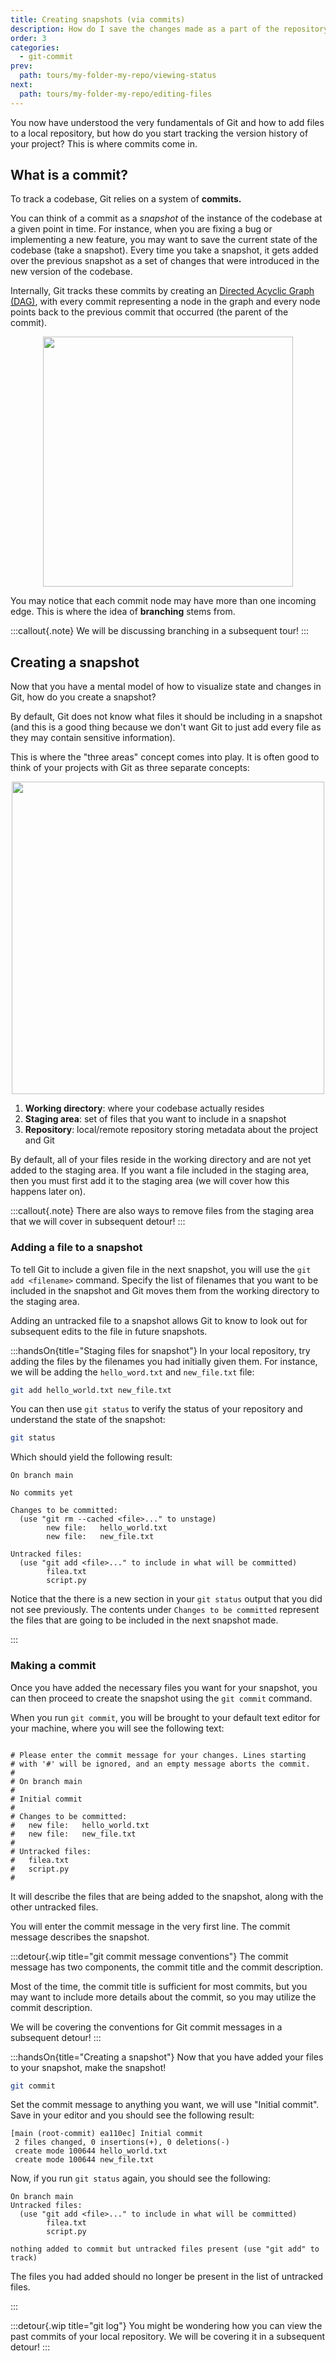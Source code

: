 ```yaml
---
title: Creating snapshots (via commits)
description: How do I save the changes made as a part of the repository's history?
order: 3
categories:
  - git-commit
prev:
  path: tours/my-folder-my-repo/viewing-status
next:
  path: tours/my-folder-my-repo/editing-files
---
```


You now have understood the very fundamentals of Git and how to add files to a local repository, but how do you start tracking the version history of your project? This is where commits come in.

## What is a commit?

To track a codebase, Git relies on a system of **commits.**

You can think of a commit as a _snapshot_ of the instance of the codebase at a given point in time. For instance, when you are fixing a bug or implementing a new feature, you may want to save the current state of the codebase (take a snapshot). Every time you take a snapshot, it gets added over the previous snapshot as a set of changes that were introduced in the new version of the codebase.

Internally, Git tracks these commits by creating an [Directed Acyclic Graph (DAG)](https://en.wikipedia.org/wiki/Directed_acyclic_graph), with every commit representing a node in the graph and every node points back to the previous commit that occurred (the parent of the commit).

<div style="text-align: center; display: flex; justify-content: center;"><img src="learning-lab/images/tours/my-folder-my-repo/commit.png" width="400px" alt=""></div>

You may notice that each commit node may have more than one incoming edge. This is where the idea of **branching** stems from.

<!--TODO: This should be about git branching-->

:::callout{.note}
We will be discussing branching in a subsequent tour!
:::

## Creating a snapshot

Now that you have a mental model of how to visualize state and changes in Git, how do you create a snapshot?

By default, Git does not know what files it should be including in a snapshot (and this is a good thing because we don't want Git to just add every file as they may contain sensitive information).

This is where the "three areas" concept comes into play. It is often good to think of your projects with Git as three separate concepts:

<div style="text-align: center; display: flex; justify-content: center;"><img src="learning-lab/images/tours/my-folder-my-repo/staging.png" alt="" width="500px"></div>

1. **Working directory**: where your codebase actually resides
2. **Staging area**: set of files that you want to include in a snapshot
3. **Repository**: local/remote repository storing metadata about the project and Git

By default, all of your files reside in the working directory and are not yet added to the staging area. If you want a file included in the staging area, then you must first add it to the staging area (we will cover how this happens later on).

<!--TODO: This should be about git reset-->

:::callout{.note}
There are also ways to remove files from the staging area that we will cover in subsequent detour!
:::

### Adding a file to a snapshot

To tell Git to include a given file in the next snapshot, you will use the `git add <filename>` command. Specify the list of filenames that you want to be included in the snapshot and Git moves them from the working directory to the staging area.

Adding an untracked file to a snapshot allows Git to know to look out for subsequent edits to the file in future snapshots.

:::handsOn{title="Staging files for snapshot"}
In your local repository, try adding the files by the filenames you had initially given them. For instance, we will be adding the `hello_word.txt` and `new_file.txt` file:

```bash
git add hello_world.txt new_file.txt
```

You can then use `git status` to verify the status of your repository and understand the state of the snapshot:

```bash
git status
```

Which should yield the following result:

```text
On branch main

No commits yet

Changes to be committed:
  (use "git rm --cached <file>..." to unstage)
        new file:   hello_world.txt
        new file:   new_file.txt

Untracked files:
  (use "git add <file>..." to include in what will be committed)
        filea.txt
        script.py
```

Notice that the there is a new section in your `git status` output that you did not see previously. The contents under `Changes to be committed` represent the files that are going to be included in the next snapshot made.

:::

### Making a commit

Once you have added the necessary files you want for your snapshot, you can then proceed to create the snapshot using the `git commit` command.

When you run `git commit`, you will be brought to your default text editor for your machine, where you will see the following text:

```text

# Please enter the commit message for your changes. Lines starting
# with '#' will be ignored, and an empty message aborts the commit.
#
# On branch main
#
# Initial commit
#
# Changes to be committed:
#	new file:   hello_world.txt
#	new file:   new_file.txt
#
# Untracked files:
#	filea.txt
#	script.py
#
```

It will describe the files that are being added to the snapshot, along with the other untracked files.

You will enter the commit message in the very first line. The commit message describes the snapshot.

<!--TODO: This should be about commit message etiquette-->

:::detour{.wip title="git commit message conventions"}
The commit message has two components, the commit title and the commit description.

Most of the time, the commit title is sufficient for most commits, but you may want to include more details about the commit, so you may utilize the commit description.

We will be covering the conventions for Git commit messages in a subsequent detour!
:::

:::handsOn{title="Creating a snapshot"}
Now that you have added your files to your snapshot, make the snapshot!

```bash
git commit
```

Set the commit message to anything you want, we will use "Initial commit". Save in your editor and you should see the following result:

```text
[main (root-commit) ea110ec] Initial commit
 2 files changed, 0 insertions(+), 0 deletions(-)
 create mode 100644 hello_world.txt
 create mode 100644 new_file.txt
```

Now, if you run `git status` again, you should see the following:

```text
On branch main
Untracked files:
  (use "git add <file>..." to include in what will be committed)
        filea.txt
        script.py

nothing added to commit but untracked files present (use "git add" to track)
```

The files you had added should no longer be present in the list of untracked files.

:::

<!--TODO: This should be about git log-->

:::detour{.wip title="git log"}
You might be wondering how you can view the past commits of your local repository. We will be covering it in a subsequent detour!
:::
